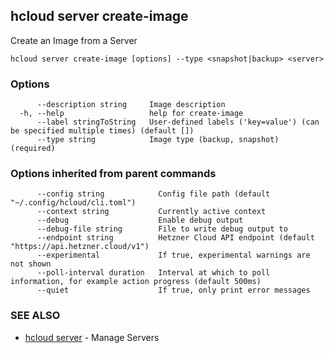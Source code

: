 ## hcloud server create-image

Create an Image from a Server

```
hcloud server create-image [options] --type <snapshot|backup> <server>
```

### Options

```
      --description string     Image description
  -h, --help                   help for create-image
      --label stringToString   User-defined labels ('key=value') (can be specified multiple times) (default [])
      --type string            Image type (backup, snapshot) (required)
```

### Options inherited from parent commands

```
      --config string            Config file path (default "~/.config/hcloud/cli.toml")
      --context string           Currently active context
      --debug                    Enable debug output
      --debug-file string        File to write debug output to
      --endpoint string          Hetzner Cloud API endpoint (default "https://api.hetzner.cloud/v1")
      --experimental             If true, experimental warnings are not shown
      --poll-interval duration   Interval at which to poll information, for example action progress (default 500ms)
      --quiet                    If true, only print error messages
```

### SEE ALSO

* [hcloud server](hcloud_server.md)	 - Manage Servers
